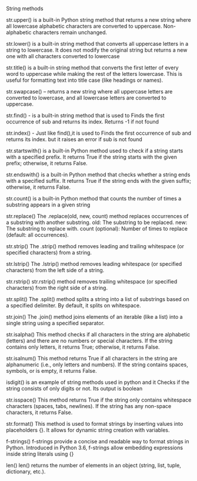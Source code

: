 String methods

 str.upper() is a built-in Python string method that returns a new string where all lowercase alphabetic characters are converted to uppercase. Non-alphabetic characters remain unchanged.
 
str.lower() is a built-in string method that converts all uppercase letters in a string to lowercase. It does not modify the original string but returns a new one with all characters converted to lowercase

str.title() is a built-in string method that converts the first letter of every word to uppercase while making the rest of the letters lowercase. This is useful for formatting text into title case (like headings or names).

str.swapcase() – returns a new string where all uppercase letters are converted to lowercase, and all lowercase letters are converted to uppercase.

str.find() - is a built-in string method that is used to Finds the first occurrence of sub and returns its index. Returns -1 if not found

str.index() - Just like find(),it is used to Finds the first occurrence of sub and returns its index. but it raises an error if sub is not found

str.startswith() is a built-in Python method used to check if a string starts with a specified prefix. It returns True if the string starts with the given prefix; otherwise, it returns False.

str.endswith() is a built-in Python method that checks whether a string ends with a specified suffix. It returns True if the string ends with the given suffix; otherwise, it returns False.

str.count() is a built-in Python method that counts the number of times a substring appears in a given string

str.replace()
The .replace(old, new, count) method replaces occurrences of a substring with another substring.
old: The substring to be replaced.
new: The substring to replace with.
count (optional): Number of times to replace (default: all occurrences).

str.strip()
The .strip() method removes leading and trailing whitespace (or specified characters) from a string.

str.lstrip()
The .lstrip() method removes leading whitespace (or specified characters) from the left side of a string.

str.rstrip()
str.rstrip() method removes trailing whitespace (or specified characters) from the right side of a string.

str.split()
The .split() method splits a string into a list of substrings based on a specified delimiter. By default, it splits on whitespace.

str.join()
The .join() method joins elements of an iterable (like a list) into a single string using a specified separator.

str.isalpha()
This method checks if all characters in the string are alphabetic (letters) and there are no numbers or special characters.
If the string contains only letters, it returns True; otherwise, it returns False.

str.isalnum()
This method returns True if all characters in the string are alphanumeric (i.e., only letters and numbers).
If the string contains spaces, symbols, or is empty, it returns False.

isdigit()  is an example of string methods used in python and it Checks if the string consists of only digits or not. Its output is boolean

str.isspace()
This method returns True if the string only contains whitespace characters (spaces, tabs, newlines).
If the string has any non-space characters, it returns False.

str.format()
This method is used to format strings by inserting values into placeholders {}.
It allows for dynamic string creation with variables.

f-strings()
f-strings provide a concise and readable way to format strings in Python.
Introduced in Python 3.6, f-strings allow embedding expressions inside string literals using {}

len()
len() returns the number of elements in an object (string, list, tuple, dictionary, etc.).






































